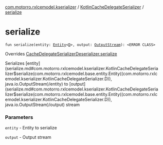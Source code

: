 [com.motorro.rxlcemodel.kserializer](../index.md) / [KotlinCacheDelegateSerializer](index.md) / [serialize](./serialize.md)

# serialize

`fun serialize(entity: `[`Entity`](../../com.motorro.rxlcemodel.base.entity/-entity/index.md)`<`[`D`](index.md#D)`>, output: `[`OutputStream`](http://docs.oracle.com/javase/6/docs/api/java/io/OutputStream.html)`): <ERROR CLASS>`

Overrides [CacheDelegateSerializerDeserializer.serialize](../../com.motorro.rxlcemodel.base.service/-cache-delegate-serializer-deserializer/serialize.md)

Serializes [entity](serialize.md#com.motorro.rxlcemodel.kserializer.KotlinCacheDelegateSerializer$serialize(com.motorro.rxlcemodel.base.entity.Entity((com.motorro.rxlcemodel.kserializer.KotlinCacheDelegateSerializer.D)), java.io.OutputStream)/entity) to [output](serialize.md#com.motorro.rxlcemodel.kserializer.KotlinCacheDelegateSerializer$serialize(com.motorro.rxlcemodel.base.entity.Entity((com.motorro.rxlcemodel.kserializer.KotlinCacheDelegateSerializer.D)), java.io.OutputStream)/output) stream

### Parameters

`entity` - Entity to serialize

`output` - Output stream
